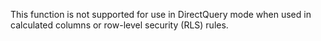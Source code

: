 This function is not supported for use in DirectQuery mode when used in calculated columns or row-level security (RLS) rules.
